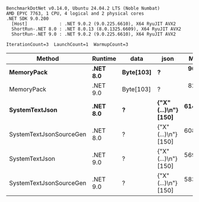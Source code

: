 ```

BenchmarkDotNet v0.14.0, Ubuntu 24.04.2 LTS (Noble Numbat)
AMD EPYC 7763, 1 CPU, 4 logical and 2 physical cores
.NET SDK 9.0.200
  [Host]            : .NET 9.0.2 (9.0.225.6610), X64 RyuJIT AVX2
  ShortRun-.NET 8.0 : .NET 8.0.13 (8.0.1325.6609), X64 RyuJIT AVX2
  ShortRun-.NET 9.0 : .NET 9.0.2 (9.0.225.6610), X64 RyuJIT AVX2

IterationCount=3  LaunchCount=1  WarmupCount=3  

```
| Method                  | Runtime  | data      | json                 | Mean      | Error      | StdDev   | Min       | Max       | Gen0   | Allocated |
|------------------------ |--------- |---------- |--------------------- |----------:|-----------:|---------:|----------:|----------:|-------:|----------:|
| **MemoryPack**              | **.NET 8.0** | **Byte[103]** | **?**                    |  **90.34 ns** |   **4.327 ns** | **0.237 ns** |  **90.16 ns** |  **90.61 ns** | **0.0148** |     **248 B** |
| MemoryPack              | .NET 9.0 | Byte[103] | ?                    |  82.99 ns |   7.594 ns | 0.416 ns |  82.51 ns |  83.24 ns | 0.0148 |     248 B |
| **SystemTextJson**          | **.NET 8.0** | **?**         | **{&quot;X&quot;(...)\\n&quot;} [150]** | **614.46 ns** |  **41.313 ns** | **2.265 ns** | **612.33 ns** | **616.84 ns** | **0.0143** |     **248 B** |
| SystemTextJsonSourceGen | .NET 8.0 | ?         | {&quot;X&quot;(...)\\n&quot;} [150] | 608.58 ns |  23.187 ns | 1.271 ns | 607.22 ns | 609.74 ns | 0.0143 |     248 B |
| SystemTextJson          | .NET 9.0 | ?         | {&quot;X&quot;(...)\\n&quot;} [150] | 569.95 ns |  17.728 ns | 0.972 ns | 569.27 ns | 571.06 ns | 0.0143 |     248 B |
| SystemTextJsonSourceGen | .NET 9.0 | ?         | {&quot;X&quot;(...)\\n&quot;} [150] | 583.68 ns | 108.921 ns | 5.970 ns | 579.59 ns | 590.53 ns | 0.0143 |     248 B |
